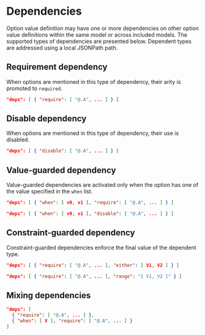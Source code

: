 # Dependencies

Option value definition may have one or more dependencies on other option value
definitions within the same model or across included models. The supported types
of dependencies are presented below. Dependent types are addressed using a local
JSONPath path.

## Requirement dependency

When options are mentioned in this type of dependency, their arity is promoted
to `required`.

```json
"deps": [ { "require": [ "@.A", ... ] } ]
```

## Disable dependency

When options are mentioned in this type of dependency, their use is disabled.

```json
"deps": [ { "disable": [ "@.A", ... ] } ]
```

## Value-guarded dependency

Value-guarded dependencies are activated only when the option has one of the
value specified in the `when` list.

```json
"deps": [ { "when": [ v0, v1 ], "require": [ "@.A", ... ] } ]
```

```json
"deps": [ { "when": [ v0, v1 ], "disable": [ "@.A", ... ] } ]
```

## Constraint-guarded dependency

Constraint-guarded dependencies enforce the final value of the dependent type.

```json
"deps": [ { "require": [ "@.A", ... ], "either": [ V1, V2 ] } ]
```

```json
"deps": [ { "require": [ "@.A", ... ], "range": "[ V1, V2 ]" } ]
```

## Mixing dependencies

```json
"deps": [
  { "require": [ "@.A", ... ] },
  { "when": [ V ], "require": [ "@.A", ... ] }
]
```

